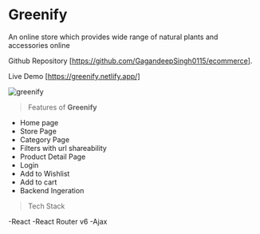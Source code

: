 # Greenify
An online store which provides wide range of natural plants and accessories online

Github Repository [https://github.com/GagandeepSingh0115/ecommerce].

Live Demo [https://greenify.netlify.app/]

![greenify](https://user-images.githubusercontent.com/51235172/117573200-3c977600-b0f4-11eb-87b2-cc992164e49a.gif)


> Features of **Greenify**
- Home page
- Store Page
- Category Page
- Filters with url shareability
- Product Detail Page
- Login
- Add to Wishlist 
- Add to cart
- Backend Ingeration

> Tech Stack

-React
-React Router v6
-Ajax

